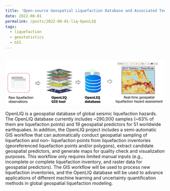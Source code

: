 ```yaml
---
title: 'Open-source Geospatial Liquefaction Database and Associated Tools'
date: 2022-08-01
permalink: /posts/2022-08-01-liq-OpenLIQ
tags:
  - liquefaction
  - geostatistics
  - GIS
---
```


<br/><img src='/images/liq-OpenLIQ.png'>

OpenLIQ is a geospatial database of global seismic liquefaction hazards. The OpenLIQ database currently includes ~290,000 samples (~63% of them are liquefaction points) and 19 geospatial predictors for 51 worldwide earthquakes. In addition, the OpenLIQ project includes a semi-automatic GIS workflow that can automatically conduct geospatial sampling of liquefaction and non- liquefaction points from liquefaction inventories (georeferenced liquefaction points and/or polygons), extract candidate geospatial predictors, and generate maps for quality check and visualization purposes. This workflow only requires limited manual inputs (e.g., incomplete or complete liquefaction inventory, and raster data for geospatial predictors). The GIS workflow will be used to process new liquefaction inventories, and the OpenLIQ database will be used to advance applications of different machine learning and uncertainty quantification methods in global geospatial liquefaction modeling.


